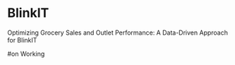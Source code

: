# BlinkIT
Optimizing Grocery Sales and Outlet Performance: A Data-Driven Approach for BlinkIT

#on Working
